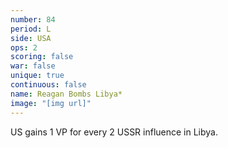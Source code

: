 ```yaml
---
number: 84
period: L
side: USA
ops: 2
scoring: false
war: false
unique: true
continuous: false
name: Reagan Bombs Libya*
image: "[img url]"
---
```

US gains 1 VP for every 2 USSR influence in Libya.
